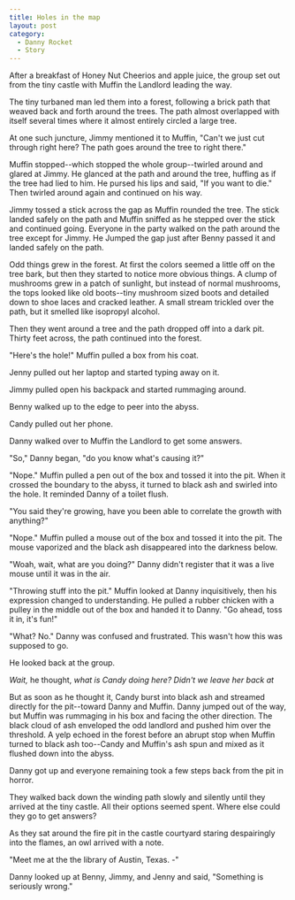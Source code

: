 ```yaml
---
title: Holes in the map
layout: post
category:
  - Danny Rocket
  - Story
---
```

After a breakfast of Honey Nut Cheerios and apple juice, the group set out from the tiny castle with Muffin the Landlord leading the way.

The tiny turbaned man led them into a forest, following a brick path that weaved back and forth around the trees. The path almost overlapped with itself several times where it almost entirely circled a large tree.

At one such juncture, Jimmy mentioned it to Muffin, "Can't we just cut through right here? The path goes around the tree to right there."

Muffin stopped--which stopped the whole group--twirled around and glared at Jimmy. He glanced at the path and around the tree, huffing as if the tree had lied to him. He pursed his lips and said, "If you want to die." Then twirled around again and continued on his way.

Jimmy tossed a stick across the gap as Muffin rounded the tree. The stick landed safely on the path and Muffin sniffed as he stepped over the stick and continued going. Everyone in the party walked on the path around the tree except for Jimmy. He Jumped the gap just after Benny passed it and landed safely on the path.

Odd things grew in the forest. At first the colors seemed a little off on the tree bark, but then they started to notice more obvious things. A clump of mushrooms grew in a patch of sunlight, but instead of normal mushrooms, the tops looked like old boots--tiny mushroom sized boots and detailed down to shoe laces and cracked leather. A small stream trickled over the path, but it smelled like isopropyl alcohol.

Then they went around a tree and the path dropped off into a dark pit. Thirty feet across, the path continued into the forest.

"Here's the hole!" Muffin pulled a box from his coat.

Jenny pulled out her laptop and started typing away on it.

Jimmy pulled open his backpack and started rummaging around.

Benny walked up to the edge to peer into the abyss.

Candy pulled out her phone.

Danny walked over to Muffin the Landlord to get some answers.

"So," Danny began, "do you know what's causing it?"

"Nope." Muffin pulled a pen out of the box and tossed it into the pit. When it crossed the boundary to the abyss, it turned to black ash and swirled into the hole. It reminded Danny of a toilet flush.

"You said they're growing, have you been able to correlate the growth with anything?"

"Nope." Muffin pulled a mouse out of the box and tossed it into the pit. The mouse vaporized and the black ash disappeared into the darkness below.

"Woah, wait, what are you doing?" Danny didn't register that it was a live mouse until it was in the air.

"Throwing stuff into the pit." Muffin looked at Danny inquisitively, then his expression changed to understanding. He pulled a rubber chicken with a pulley in the middle out of the box and handed it to Danny. "Go ahead, toss it in, it's fun!"

"What? No." Danny was confused and frustrated. This wasn't how this was supposed to go.

He looked back at the group.

_Wait,_ he thought, _what is Candy doing here? Didn't we leave her back at_

But as soon as he thought it, Candy burst into black ash and streamed directly for the pit--toward Danny and Muffin. Danny jumped out of the way, but Muffin was rummaging in his box and facing the other direction. The black cloud of ash enveloped the odd landlord and pushed him over the threshold. A yelp echoed in the forest before an abrupt stop when Muffin turned to black ash too--Candy and Muffin's ash spun and mixed as it flushed down into the abyss.

Danny got up and everyone remaining took a few steps back from the pit in horror.

They walked back down the winding path slowly and silently until they arrived at the tiny castle. All their options seemed spent. Where else could they go to get answers?

As they sat around the fire pit in the castle courtyard staring despairingly into the flames, an owl arrived with a note.

"Meet me at the the library of Austin, Texas. -<seer person from earlier in the story>"

Danny looked up at Benny, Jimmy, and Jenny and said, "Something is seriously wrong."
